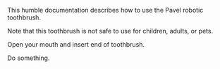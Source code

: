 This humble documentation describes how to use the Pavel robotic toothbrush.

Note that this toothbrush is not safe to use for children,
adults, or pets.

Open your mouth and insert end of toothbrush.

Do something.
